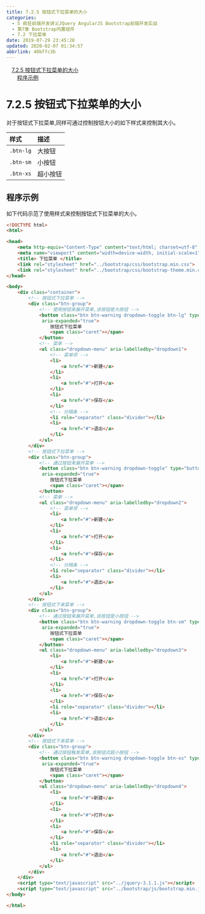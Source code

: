 ```yaml
---
title: 7.2.5 按钮式下拉菜单的大小
categories: 
  - 5 疯狂前端开发讲义JQuery AngularJS Bootstrap前端开发实战
  - 第7章 Bootstrap内置组件
  - 7.2 下拉菜单
date: 2019-07-29 23:45:28
updated: 2020-02-07 01:34:57
abbrlink: 40bffc3b
---
```

<div id='my_toc'><a href="/JavaReadingNotes/40bffc3b/#7-2-5-按钮式下拉菜单的大小" class="header_1">7.2.5 按钮式下拉菜单的大小</a>&nbsp;<br><a href="/JavaReadingNotes/40bffc3b/#程序示例" class="header_2">程序示例</a>&nbsp;<br></div>
<style>.header_1{margin-left: 1em;}.header_2{margin-left: 2em;}.header_3{margin-left: 3em;}.header_4{margin-left: 4em;}.header_5{margin-left: 5em;}.header_6{margin-left: 6em;}</style>
<!--more-->
<script>if (navigator.platform.search('arm')==-1){document.getElementById('my_toc').style.display = 'none';}var e,p = document.getElementsByTagName('p');while (p.length>0) {e = p[0];e.parentElement.removeChild(e);}</script>

<!--end-->
<!--SSTStart-->
# 7.2.5 按钮式下拉菜单的大小 #
对于按钮式下拉菜单,同样可通过控制按钮大小的如下样式来控制其大小。

|样式|描述|
|:---|:---|
|`.btn-lg`|大按钮|
|`.btn-sm`|小按钮|
|`.btn-xs`|超小按钮|
<!--SSTStop-->
## 程序示例 ##
如下代码示范了使用样式来控制按钮式下拉菜单的大小。
```html
<!DOCTYPE html>
<html>

<head>
    <meta http-equiv="Content-Type" content="text/html; charset=utf-8" />
    <meta name="viewport" content="width=device-width, initial-scale=1">
    <title> 下拉菜单 </title>
    <link rel="stylesheet" href="../bootstrap/css/bootstrap.min.css">
    <link rel="stylesheet" href="../bootstrap/css/bootstrap-theme.min.css">
</head>

<body>
    <div class="container">
        <!-- 按钮式下拉菜单 -->
        <div class="btn-group">
            <!-- 使用按钮来展开菜单,该按钮是大按钮 -->
            <button class="btn btn-warning dropdown-toggle btn-lg" type="button" id="dropdown1" data-toggle="dropdown" aria-haspopup="true"
             aria-expanded="true">
                按钮式下拉菜单
                <span class="caret"></span>
            </button>
            <!-- 菜单 -->
            <ul class="dropdown-menu" aria-labelledby="dropdown1">
                <!-- 菜单项 -->
                <li>
                    <a href="#">新建</a>
                </li>
                <li>
                    <a href="#">打开</a>
                </li>
                <li>
                    <a href="#">保存</a>
                </li>
                <!-- 分隔条 -->
                <li role="separator" class="divider"></li>
                <li>
                    <a href="#">退出</a>
                </li>
            </ul>
        </div>
        <!-- 按钮式下拉菜单 -->
        <div class="btn-group">
            <!-- 通过按钮来展开菜单 -->
            <button class="btn btn-warning dropdown-toggle" type="button" id="dropdown2" data-toggle="dropdown" aria-haspopup="true"
             aria-expanded="true">
                按钮式下拉菜单
                <span class="caret"></span>
            </button>
            <!-- 菜单 -->
            <ul class="dropdown-menu" aria-labelledby="dropdown2">
                <!-- 菜单项 -->
                <li>
                    <a href="#">新建</a>
                </li>
                <li>
                    <a href="#">打开</a>
                </li>
                <li>
                    <a href="#">保存</a>
                </li>
                <!-- 分隔条 -->
                <li role="separator" class="divider"></li>
                <li>
                    <a href="#">退出</a>
                </li>
            </ul>
        </div>
        <!-- 按钮式下来菜单 -->
        <div class="btn-group">
            <!-- 通过按钮来展开菜单,该按钮是小按钮 -->
            <button class="btn btn-warning dropdown-toggle btn-sm" type="button" id="dropdown3" data-toggle="dropdown" aria-haspopup="true"
             aria-expanded="true">
                按钮式下拉菜单
                <span class="caret"></span>
            </button>
            <ul class="dropdown-menu" aria-labelledby="dropdown3">
                <li>
                    <a href="#">新建</a>
                </li>
                <li>
                    <a href="#">打开</a>
                </li>
                <li>
                    <a href="#">保存</a>
                </li>
                <li role="separator" class="divider"></li>
                <li>
                    <a href="#">退出</a>
                </li>
            </ul>
        </div>
        <!-- 按钮式下来菜单 -->
        <div class="btn-group">
            <!-- 通过按钮触发菜单,该按钮式超小按钮 -->
            <button class="btn btn-warning dropdown-toggle btn-xs" type="button" id="dropdown4" data-toggle="dropdown" aria-haspopup="true"
             aria-expanded="true">
                按钮式下拉菜单
                <span class="caret"></span>
            </button>
            <ul class="dropdown-menu" aria-labelledby="dropdown4">
                <li>
                    <a href="#">新建</a>
                </li>
                <li>
                    <a href="#">打开</a>
                </li>
                <li>
                    <a href="#">保存</a>
                </li>
                <li role="separator" class="divider"></li>
                <li>
                    <a href="#">退出</a>
                </li>
            </ul>
        </div>
    </div>
    <script type="text/javascript" src="../jquery-3.1.1.js"></script>
    <script type="text/javascript" src="../bootstrap/js/bootstrap.min.js"></script>
</body>

</html>
```

